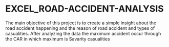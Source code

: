 # EXCEL_ROAD-ACCIDENT-ANALYSIS
The main objective of this project is to create a simple insight about the road accident happening and the reason of road accident and types of casualities.
After analyzing the data the maximum accident occur through the CAR in which maximum is Savarity casualities
